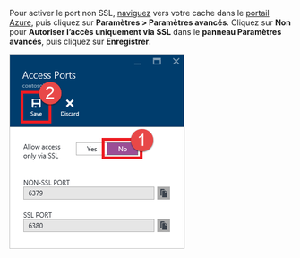 Pour activer le port non SSL, [naviguez](../articles/redis-cache/cache-configure.md#configure-redis-cache-settings) vers votre cache dans le [portail Azure](https://portal.azure.com), puis cliquez sur **Paramètres > Paramètres avancés**. Cliquez sur **Non** pour **Autoriser l’accès uniquement via SSL** dans le **panneau Paramètres avancés**, puis cliquez sur **Enregistrer**.

![Paramètres du cache Redis](media/redis-cache-non-ssl-port/redis-cache-non-ssl-port.png)

<!---HONumber=AcomDC_0824_2016-->